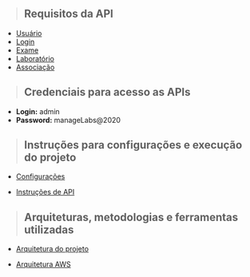 > ## Requisitos da API

- [Usuário](./documentation/signup.md)
- [Login](./documentation/login.md)
- [Exame](./documentation/examination.md)
- [Laboratório](./documentation/laboratory.md)
- [Associação](./documentation/association.md)

> ## Credenciais para acesso as APIs

- **Login:** admin
- **Password:** manageLabs@2020

> ## Instruções para configurações e execução do projeto

- [Configurações](./documentation/environment-configuration.md)

- [Instruções de API](./documentation/working-api.md)

> ## Arquiteturas, metodologias e ferramentas utilizadas

- [Arquitetura do projeto](./documentation/project-architecture.md)

- [Arquitetura AWS](./documentation/aws-architecture.md)

